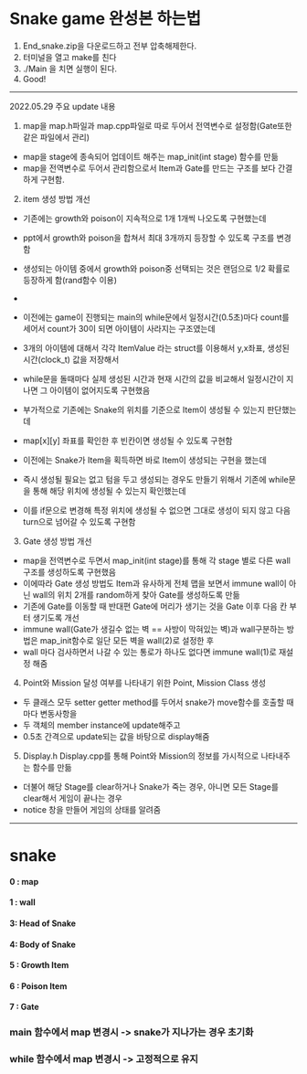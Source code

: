 # Snake game 완성본 하는법

1. End_snake.zip을 다운로드하고 전부 압축해제한다.
2. 터미널을 열고 make를 친다
3. ./Main 을 치면 실행이 된다.
4. Good!




----------------------------
2022.05.29 주요 update 내용


1. map을 map.h파일과 map.cpp파일로 따로 두어서 전역변수로 설정함(Gate또한 같은 파일에서 관리)
- map을 stage에 종속되어 업데이트 해주는 map_init(int stage) 함수를 만듦
- map을 전역변수로 두어서 관리함으로서 Item과 Gate를 만드는 구조를 보다 간결하게 구현함.




2. item 생성 방법 개선
- 기존에는 growth와 poison이 지속적으로 1개 1개씩 나오도록 구현했는데
- ppt에서 growth와 poison을 합쳐서 최대 3개까지 등장할 수 있도록 구조를 변경함
- 생성되는 아이템 중에서 growth와 poison중 선택되는 것은 랜덤으로 1/2 확률로 등장하게 함(rand함수 이용)
- 
- 이전에는 game이 진행되는 main의 while문에서 일정시간(0.5초)마다 count를 세어서 count가 30이 되면 아이템이 사라지는 구조였는데
- 3개의 아이템에 대해서 각각 ItemValue 라는 struct를 이용해서 y,x좌표, 생성된 시간(clock_t) 값을 저장해서
- while문을 돌때마다 실제 생성된 시간과 현재 시간의 값을 비교해서 일정시간이 지나면 그 아이템이 없어지도록 구현했음
- 부가적으로 기존에는 Snake의 위치를 기준으로 Item이 생성될 수 있는지 판단했는데
- map[x][y] 좌표를 확인한 후 빈칸이면 생성될 수 있도록 구현함

- 이전에는 Snake가 Item을 획득하면 바로 Item이 생성되는 구현을 했는데
- 즉시 생성될 필요는 없고 텀을 두고 생성되는 경우도 만들기 위해서 기존에 while문을 통해 해당 위치에 생성될 수 있는지 확인했는데
- 이를 if문으로 변경해 특정 위치에 생성될 수 없으면 그대로 생성이 되지 않고 다음 turn으로 넘어갈 수 있도록 구현함





3. Gate 생성 방법 개선
- map을 전역변수로 두면서 map_init(int stage)를 통해 각 stage 별로 다른 wall 구조를 생성하도록 구현했음
- 이에따라 Gate 생성 방법도 Item과 유사하게 전체 맵을 보면서 immune wall이 아닌 wall의 위치 2개를 random하게 찾아 Gate를 생성하도록 만듦
- 기존에 Gate를 이동할 때 반대편 Gate에 머리가 생기는 것을 Gate 이후 다음 칸 부터 생기도록 개선
- immune wall(Gate가 생길수 없는 벽 == 사방이 막혀있는 벽)과 wall구분하는 방법은 map_init함수로 일단 모든 벽을 wall(2)로 설정한 후
- wall 마다 검사하면서 나갈 수 있는 통로가 하나도 없다면 immune wall(1)로 재설정 해줌




4. Point와 Mission 달성 여부를 나타내기 위한 Point, Mission Class 생성
- 두 클래스 모두 setter getter method를 두어서 snake가 move함수를 호출할 때마다 변동사항을
- 두 객체의 member instance에 update해주고
- 0.5초 간격으로 update되는 값을 바탕으로 display해줌




5. Display.h Display.cpp를 통해 Point와 Mission의 정보를 가시적으로 나타내주는 함수를 만듦
- 더불어 해당 Stage를 clear하거나 Snake가 죽는 경우, 아니면 모든 Stage를 clear해서 게임이 끝나는 경우
- notice 창을 만들어 게임의 상태를 알려줌





------------------------------------------------------------------------------------------------


# snake

#### 0 : map

#### 1 : wall

#### 3: Head of Snake

#### 4: Body of Snake

#### 5 : Growth Item

#### 6 : Poison Item

#### 7 : Gate

### main 함수에서 map 변경시 -> snake가 지나가는 경우 초기화

### while 함수에서 map 변경시 -> 고정적으로 유지
